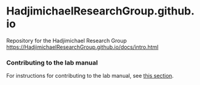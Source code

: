 # HadjimichaelResearchGroup.github.io
Repository for the Hadjimichael Research Group
<https://HadjimichaelResearchGroup.github.io/docs/intro.html>

### Contributing to the lab manual
For instructions for contributing to the lab manual, see [this section](https://HadjimichaelResearchGroup.github.io/docs/Contributing/Instructions.html).

